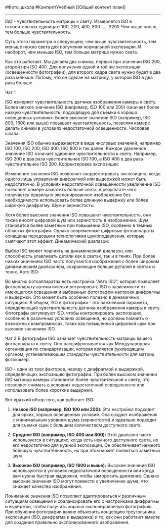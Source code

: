 #Фото_школа #Контент/Учебный 
[[Общий контент план]]
______________

ISO - чувствительность матрицы к свету.
Измеряется ISO в относительных единицах: 100, 200, 400, 800 ..... 3200
Чем выше число, тем больше чувствительность.

Суть этого параметра в следующем, чем выше чувствительность, тем меньше нужно света для получения нормальной экспозиции.
И наоборот, чем меньше ISO, тем больше матрице нужно света.

Как это работает. 
Мы делаем два снимка, первый при значении ISO 200, второй при ISO 400. Для получения одной и той же экспозиции (освещенности фотографии), для второго кадра света нужно будет в два раза меньше. Потому, что он сделан на матрицу, у которой ISO в два раза больше.






Чат 1


ISO измеряет чувствительность датчика изображения камеры к свету. Более низкое значение ISO (например, ISO 100 или 200) означает более низкую чувствительность, подходящую для съемки в хорошо освещенных условиях. Более высокое значение ISO (например, ISO 800, 1600 или выше) повышает чувствительность, позволяя камере делать снимки в условиях недостаточной освещенности.
Числовая шкала:

Значения ISO обычно выражаются в виде числовых значений, например ISO 100, ISO 200, ISO 400, ISO 800 и так далее. Каждое удвоенное значение ISO означает удвоение чувствительности к свету. Например, ISO 200 в два раза чувствительнее ISO 100, а ISO 400 в два раза чувствительнее ISO 200.
Корректировка экспозиции:

Изменение значения ISO позволяет скорректировать экспозицию, когда одного лишь управления диафрагмой или выдержкой может быть недостаточно. В условиях недостаточной освещенности увеличение ISO позволяет камере захватить больше света, в результате чего получается правильно экспонированное изображение без необходимости использовать более длинную выдержку или более широкую диафрагму.
Шум и зернистость:

Хотя более высокие значения ISO повышают чувствительность, они также вносят цифровой шум или зернистость в изображение. Шум становится более заметным при повышении ISO, особенно в темных областях фотографии. Однако современные цифровые фотоаппараты оснащены передовыми технологиями шумоподавления, которые смягчают этот эффект.
Динамический диапазон:

Выбор ISO может повлиять на динамический диапазон, или способность улавливать детали как в светах, так и в тенях. При более низких значениях ISO часто получаются изображения с более широким динамическим диапазоном, сохраняющие больше деталей в светах и тенях.
Авто ISO:

Во многих фотоаппаратах есть настройка "Авто ISO", которая позволяет фотоаппарату автоматически регулировать ISO в зависимости от имеющегося освещения и выбранных фотографом настроек диафрагмы и выдержки. Это может быть особенно полезно в динамичных ситуациях.
В общем, ISO в фотографии - это важнейший параметр, определяющий чувствительность датчика изображения камеры к свету. Фотографы регулируют ISO, чтобы контролировать экспозицию, особенно в различных условиях освещения, но должны помнить о возможных компромиссах, таких как повышенный цифровой шум при высоких значениях ISO.



Чат 2
В фотографии ISO означает чувствительность матрицы вашего фотоаппарата к свету. Оно расшифровывается как Международная организация по стандартизации, которая является руководящим органом, устанавливающим стандарты чувствительности для матриц фотокамер.

ISO - один из трех факторов, наряду с диафрагмой и выдержкой, определяющих экспозицию фотографии. При более высоком значении ISO матрица камеры становится более чувствительной к свету, что позволяет снимать в условиях недостаточной освещенности или использовать более короткие выдержки.

Вот краткий обзор того, как работает ISO:

1. **Низкое ISO (например, ISO 100 или 200):** Эта настройка подходит для ярких, хорошо освещенных условий. Она создает изображения с минимальным уровнем шума (зернистости) и идеально подходит для съемки сцен с большим количеством доступного света.

2. **Среднее ISO (например, ISO 400 или 800):** Этот диапазон часто используется в ситуациях, когда есть немного доступного света, но его недостаточно для нужной экспозиции. Он обеспечивает немного большую чувствительность, но при этом может появиться заметный шум.

3. **Высокое ISO (например, ISO 1600 и выше):** Высокие значения ISO используются в условиях недостаточной освещенности или когда вам нужна быстрая выдержка, чтобы заморозить движение. Однако высокие значения ISO могут привести к увеличению шума, что снижает качество изображения.

Понимание значения ISO позволяет адаптироваться к различным ситуациям освещения и сбалансировать его с настройками диафрагмы и выдержки, чтобы получить хорошо экспонированную фотографию. При обучении фотографии важно объяснить концепцию треугольника экспозиции (ISO, диафрагма и выдержка) и то, как они работают вместе для создания правильно экспонированного изображения.